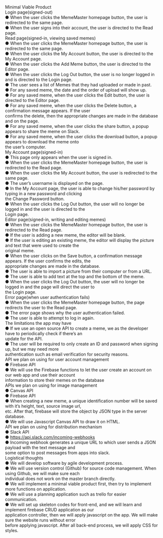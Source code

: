 Minimal Viable Product</br>
Login page(signed-out)</br>
● When the user clicks the MemeMaster homepage button, the user is redirected to the same page.</br>
● When the user signs into their account, the user is directed to the Read page.</br>
Read page(signed-in, viewing saved memes)</br>
● When the user clicks the MemeMaster homepage button, the user is redirected to the same page.</br>
● When the user clicks the My Account button, the user is directed to the My Account page.</br>
● When the user clicks the Add Meme button, the user is directed to the Editor page.</br>
● When the user clicks the Log Out button, the user is no longer logged in and is directed to the Login page.</br>
● The user sees a list of Memes that they had uploaded or made in past.</br>
● For any saved meme, the date and the order of upload will show up.</br>
● For any saved meme, when the user clicks the Edit button, the user is directed to the Editor page.</br>
● For any saved meme, when the user clicks the Delete button, a confirmation message appears. If the user</br>
confirms the delete, then the appropriate changes are made in the database and on the page.</br>
● For any saved meme, when the user clicks the share button, a popup appears to share the meme on Slack.</br>
● For any saved meme, when the user clicks the download button, a popup appears to download the meme onto</br>
the user’s computer.</br>
My Account page(signed-in)</br>
● This page only appears when the user is signed in.</br>
● When the user clicks the MemeMaster homepage button, the user is redirected to the Read page.</br>
● When the user clicks the My Account button, the user is redirected to the same page.</br>
● The user’s username is displayed on the page.</br>
● In the My Account page, the user is able to change his/her password by typing in a new password and clicking</br>
the Change Password button.</br>
● When the user clicks the Log Out button, the user will no longer be logged in and the user is directed to the</br>
Login page.</br>
Editor page(signed-in, writing and editing memes)</br>
● When the user clicks the MemeMaster homepage button, the user is redirected to the Read page.</br>
● If the user is adding a new meme, the editor will be blank.</br>
● If the user is editing an existing meme, the editor will display the picture and text that were used to create the</br>
original meme.</br>
● When the user clicks on the Save button, a confirmation message appears. If the user confirms the edits, the</br>
appropriate changes are made in the database.</br>
● The user is able to import a picture from their computer or from a URL.</br>
● The user is able to add text at the top and the bottom of the meme.</br>
● When the user clicks the Log Out button, the user will no longer be logged in and the page will direct the user to</br>
the Login page.</br>
Error page(when user authentication fails)</br>
● When the user clicks the MemeMaster homepage button, the page redirects the user to the Read page.</br>
● The error page shows why the user authentication failed.</br>
● The user is able to attempt to log in again.</br>
The limitations the app may have</br>
● If we use an open source API to create a meme, we as the developer have to periodically check if there’s an</br>
update for the API.</br>
● The user will be required to only create an ID and password when signing up, but we may need more</br>
authentication such as email verification for security reasons.</br>
API we plan on using for user account management</br>
● Firebase API</br>
● We will use the Firebase functions to let the user create an account on our web app and use their account</br>
information to store their memes on the database</br>
APIs we plan on using for image management</br>
● Canvas API</br>
● Firebase API</br>
● When creating a new meme, a unique identification number will be saved with it’s height, text, source image url,</br>
etc. After that, firebase will store the object by JSON type in the server database.</br>
● We will use Javascript Canvas API to draw it on HTML.</br>
API we plan on using for distribution mechanism</br>
● Slack API</br>
● https://api.slack.com/incoming-webhooks</br>
● Incoming webhook generates a unique URL to which user sends a JSON payload with the text message and</br>
some option to post messages from apps into slack.</br>
Logistical thoughts</br>
● We will develop software by agile development process.</br>
● We will use version control (Github) for source code management. When using Github, we will make sure each</br>
individual does not work on the master branch directly.</br>
● We will implement a minimal viable product first, then try to implement more functions on application.</br>
● We will use a planning application such as trello for easier communication.</br>
● We will set up skeleton codes for front-end, and we will learn and implement firebase CRUD application as our</br>
application controller, then we will apply javascript on the app. We will make sure the website runs without error</br>
before applying javascript. After all back-end process, we will apply CSS for styles.</br>
